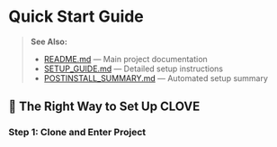 # Quick Start Guide

> **See Also:**
> - [README.md](./README.md) — Main project documentation
> - [SETUP_GUIDE.md](./SETUP_GUIDE.md) — Detailed setup instructions
> - [POSTINSTALL_SUMMARY.md](./POSTINSTALL_SUMMARY.md) — Automated setup summary

## 🚀 **The Right Way to Set Up CLOVE**

### **Step 1: Clone and Enter Project**
```
